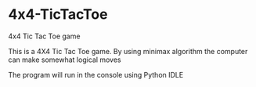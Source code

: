 # 4x4-TicTacToe
4x4 Tic Tac Toe game


This is a 4X4 Tic Tac Toe game. By using minimax algorithm the computer can make somewhat logical moves

The program will run in the console using Python IDLE

